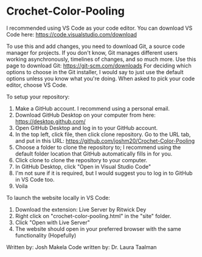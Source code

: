 # Crochet-Color-Pooling
I recommended using VS Code as your code editor. You can download VS Code here: https://code.visualstudio.com/download

To use this and add changes, you need to download Git, a source code manager for projects. If you don't know, Git manages different users working asynchronously, timelines of changes, and so much more. Use this page to download Git: https://git-scm.com/downloads
For deciding which options to choose in the Git installer, I would say to just use the default options unless you know what you're doing. When asked to pick your code editor, choose VS Code.

To setup your repository:
1. Make a GitHub account. I recommend using a personal email.
2. Download GitHub Desktop on your computer from here: https://desktop.github.com/
3. Open GitHub Desktop and log in to your GitHub account.
4. In the top left, click file, then click clone repository. Go to the URL tab, and put in this URL: https://github.com/joshm20/Crochet-Color-Pooling
5. Choose a folder to clone the repository to; I recommend using the default folder location that GitHub automatically fills in for you.
6. Click clone to clone the repository to your computer.
7. In GitHub Desktop, click "Open in Visual Studio Code"
8. I'm not sure if it is required, but I would suggest you to log in to GitHub in VS Code too.
9. Voila


To launch the website locally in VS Code:
1. Download the extension: Live Server by Ritwick Dey
2. Right click on "crochet-color-pooling.html" in the "site" folder.
3. Click "Open with Live Server"
4. The website should open in your preferred browser with the same functionality (Hopefully)

Written by: Josh Makela
Code written by: Dr. Laura Taalman
